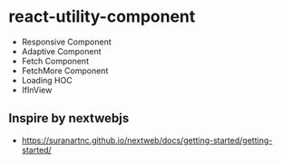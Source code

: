 # react-utility-component
- Responsive Component
- Adaptive Component
- Fetch Component
- FetchMore Component
- Loading HOC
- IfInView

## Inspire by nextwebjs
- https://suranartnc.github.io/nextweb/docs/getting-started/getting-started/

